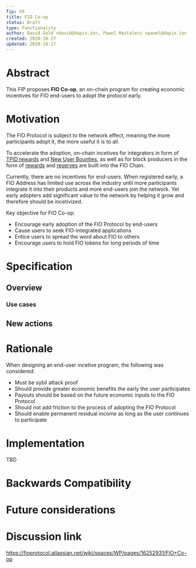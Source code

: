 ```yaml
---
fip: XX
title: FIO Co-op
status: Draft
type: Functionality
author: David Gold <david@dapix.io>, Pawel Mastalerz <pawel@dapix.io>
created: 2020-10-27
updated: 2020-10-27
---
```


# Abstract
This FIP proposes **FIO Co-op**, an on-chain program for creating economic incentives for FIO end-users to adopt the protocol early.

# Motivation
The FIO Protocol is subject to the network effect, meaning the more participants adopt it, the more useful it is to all.

To accelerate the adoption, on-chain incetives for integrators in form of [TPID rewards](https://kb.fioprotocol.io/fio-chain/fees#fee-distribution) and [New User Bounties](https://kb.fioprotocol.io/fio-token/token-distribution#new-user-bounties), as well as for block producers in the form of [rewards](https://kb.fioprotocol.io/fio-token/token-distribution#new-user-bounties) and [reserves](https://kb.fioprotocol.io/fio-token/token-distribution#block-producer-reserves) are built into the FIO Chain.

Currently, there are no incentives for end-users. When registered early, a FIO Address has limited use across the industry until more participants integrate it into their products and more end-users join the network. Yet early adopters add significant value to the network by helping it grow and therefore should be incetivized.

Key objective for FIO Co-op:
* Encourage early adoption of the FIO Protocol by end-users
* Cause users to seek FIO-integrated applications
* Entice users to spread the word about FIO to others
* Encourage users to hold FIO tokens for long periods of time

# Specification
## Overview

### Use cases

## New actions

# Rationale
When designing an end-user incetive program, the following was considered:
* Must be sybil attack proof
* Should provide greater economic benefits the early the user participates
* Payouts should be based on the future economic inputs to the FIO Protocol
* Should not add friction to the process of adopting the FIO Protocol
* Should enable permanent residual income as long as the user continues to participate

# Implementation
TBD

# Backwards Compatibility

# Future considerations

# Discussion link
https://fioprotocol.atlassian.net/wiki/spaces/WP/pages/16252931/FIO+Co-op
